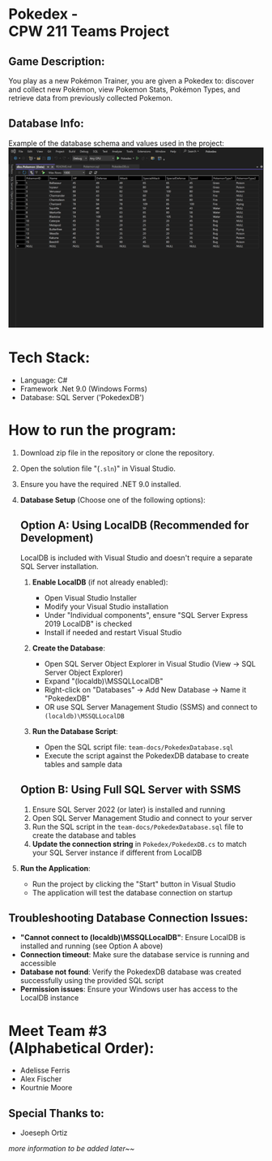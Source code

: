# Pokedex - <br> CPW 211 Teams Project 

## Game Description: 
You play as a new Pokémon Trainer, you are given a Pokedex to:
discover and collect new Pokémon, view Pokemon Stats, Pokémon Types,
and retrieve data from previously collected Pokemon. 

## Database Info:
Example of the database schema and values used in the project: 
<img src="team-docs/POKE-DATA.png" alt="Database Schema">


# Tech Stack:
- Language: C#
- Framework .Net 9.0 (Windows Forms)
- Database: SQL Server ('PokedexDB')

# How to run the program: 
1. Download zip file in the repository or clone the repository. 
2. Open the solution file "(`.sln`)" in Visual Studio.
3. Ensure you have the required .NET 9.0 installed.
4. **Database Setup** (Choose one of the following options):

   ## Option A: Using LocalDB (Recommended for Development)
   LocalDB is included with Visual Studio and doesn't require a separate SQL Server installation.
   
   1. **Enable LocalDB** (if not already enabled):
      - Open Visual Studio Installer
      - Modify your Visual Studio installation
      - Under "Individual components", ensure "SQL Server Express 2019 LocalDB" is checked
      - Install if needed and restart Visual Studio
   
   2. **Create the Database**:
      - Open SQL Server Object Explorer in Visual Studio (View → SQL Server Object Explorer)
      - Expand "(localdb)\MSSQLLocalDB"
      - Right-click on "Databases" → Add New Database → Name it "PokedexDB"
      - OR use SQL Server Management Studio (SSMS) and connect to `(localdb)\MSSQLLocalDB`
   
   3. **Run the Database Script**:
      - Open the SQL script file: `team-docs/PokedexDatabase.sql`
      - Execute the script against the PokedexDB database to create tables and sample data

   ## Option B: Using Full SQL Server with SSMS
   1. Ensure SQL Server 2022 (or later) is installed and running
   2. Open SQL Server Management Studio and connect to your server
   3. Run the SQL script in the `team-docs/PokedexDatabase.sql` file to create the database and tables
   4. **Update the connection string** in `Pokedex/PokedexDB.cs` to match your SQL Server instance if different from LocalDB

5. **Run the Application**:
   - Run the project by clicking the "Start" button in Visual Studio
   - The application will test the database connection on startup

## Troubleshooting Database Connection Issues:
- **"Cannot connect to (localdb)\MSSQLLocalDB"**: Ensure LocalDB is installed and running (see Option A above)
- **Connection timeout**: Make sure the database service is running and accessible
- **Database not found**: Verify the PokedexDB database was created successfully using the provided SQL script
- **Permission issues**: Ensure your Windows user has access to the LocalDB instance


# Meet Team #3 <br> (Alphabetical Order):
- Adelisse Ferris
- Alex Fischer 
- Kourtnie Moore

## Special Thanks to: <br>
- Joeseph Ortiz

*more information to be added later~~*
